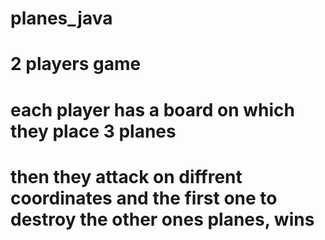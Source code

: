 # planes_java

# 2 players game
# each player has a board on which they place 3 planes
# then they attack on diffrent coordinates and the first one to destroy the other ones planes, wins
